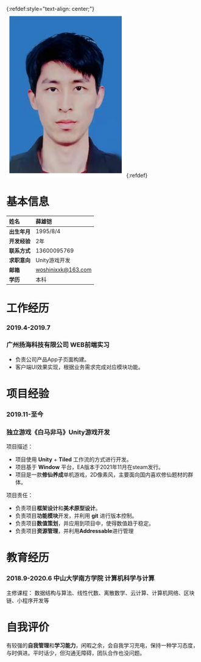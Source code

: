 {:refdef:style="text-align: center;"}
![Image](portrait_311x453.png)
{:refdef}

# 基本信息

| 姓名        	|薛雄铠   |
| :------------   | :------------  |
| **出生年月**     | 1995/8/4   |
| **开发经验**     | 2年  |
| **联系方式**         |    13600095769    |
| **求职意向**         |    Unity游戏开发   |
| **邮箱**         |    woshinixxk@163.com |
| **学历**         |    本科    |


# 工作经历

### 2019.4-2019.7 
### 广州扬海科技有限公司 WEB前端实习

* 负责公司产品App子页面构建。
* 客户端UI效果实现，根据业务需求完成对应模块功能。

# 项目经验

### 2019.11-至今 
### 独立游戏《白马非马》Unity游戏开发

项目描述：

* 项目使用 **Unity** + **Tiled** 工作流的方式进行开发。
* 项目基于 **Window** 平台，EA版本于2021年11月在steam发行。
* 项目是一款**修仙养成**单机游戏，2D像素风，主要面向国内喜欢修仙题材的群体。

项目责任：
* 负责项目**框架设计**和**美术原型设计**。
* 负责项目**功能模块**开发，并利用 **git** 进行版本控制。
* 负责项目**数值策划**，并应用到项目中，使得数值趋于稳定。
* 负责项目**资源管理**，并利用**Addressable**进行管理

# 教育经历

### 2018.9-2020.6 中山大学南方学院 计算机科学与计算
主修课程：
数据结构与算法、线性代数、离散数学、云计算、计算机网络、区块链、小程序开发等

# 自我评价
有较强的**自我管理**和**学习能力**，闲暇之余，会自我学习充电，保持一种学习态度，与时俱进。平时话少，但沟通无障碍，团队合作也没问题。


